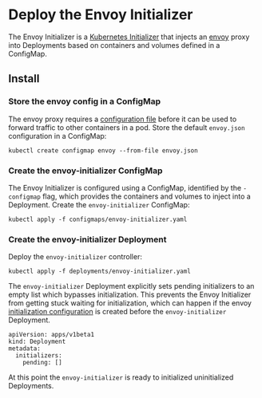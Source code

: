 # Deploy the Envoy Initializer

The Envoy Initializer is a [Kubernetes Initializer](https://kubernetes.io/docs/admin/extensible-admission-controllers/#what-are-initializers) that injects an [envoy](https://lyft.github.io/envoy) proxy into Deployments based on containers and volumes defined in a ConfigMap.

## Install

### Store the envoy config in a ConfigMap

The envoy proxy requires a [configuration file](https://lyft.github.io/envoy/docs/configuration/configuration.html) before it can be used to forward traffic to other containers in a pod. Store the default `envoy.json` configuration in a ConfigMap:

```
kubectl create configmap envoy --from-file envoy.json
```

### Create the envoy-initializer ConfigMap 

The Envoy Initializer is configured using a ConfigMap, identified by the `-configmap` flag, which provides the containers and volumes to inject into a Deployment. Create the `envoy-initializer` ConfigMap:

```
kubectl apply -f configmaps/envoy-initializer.yaml
```

### Create the envoy-initializer Deployment

Deploy the `envoy-initializer` controller:

```
kubectl apply -f deployments/envoy-initializer.yaml
```

The `envoy-initializer` Deployment explicitly sets pending initializers to an empty list which bypasses initialization. This prevents the Envoy Initializer from getting stuck waiting for initialization, which can happen if the envoy [initialization configuration](initializing-deployments.md#create-the-envoy-initializer-InitializerConfiguration) is created before the `envoy-initializer` Deployment.

```
apiVersion: apps/v1beta1
kind: Deployment
metadata:
  initializers:
    pending: []
```

At this point the `envoy-initializer` is ready to initialized uninitialized Deployments.
